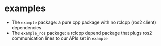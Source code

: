 # examples

- The `example` package: a pure cpp package with no rclcpp (ros2 client) dependencies
- The `example_ros` package: a rclcpp depend package that plugs ros2 communication lines to our APIs set in `example`
